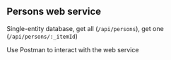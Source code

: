 ## Persons web service

Single-entity database, get all (`/api/persons`), get one (`/api/persons/:_itemId`)  

Use Postman to interact with the web service
